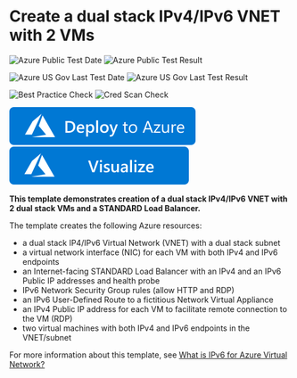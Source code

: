 # Create a dual stack IPv4/IPv6 VNET with 2 VMs

![Azure Public Test Date](https://azurequickstartsservice.blob.core.windows.net/badges/ipv6-in-vnet-StdLB/PublicLastTestDate.svg)
![Azure Public Test Result](https://azurequickstartsservice.blob.core.windows.net/badges/ipv6-in-vnet-StdLB/PublicDeployment.svg)

![Azure US Gov Last Test Date](https://azurequickstartsservice.blob.core.windows.net/badges/ipv6-in-vnet-StdLB/FairfaxLastTestDate.svg)
![Azure US Gov Last Test Result](https://azurequickstartsservice.blob.core.windows.net/badges/ipv6-in-vnet-StdLB/FairfaxDeployment.svg)

![Best Practice Check](https://azurequickstartsservice.blob.core.windows.net/badges/ipv6-in-vnet-StdLB/BestPracticeResult.svg)
![Cred Scan Check](https://azurequickstartsservice.blob.core.windows.net/badges/ipv6-in-vnet-StdLB/CredScanResult.svg)

[![Deploy To Azure](https://raw.githubusercontent.com/Azure/azure-quickstart-templates/master/1-CONTRIBUTION-GUIDE/images/deploytoazure.svg?sanitize=true)]("https://portal.azure.com/#create/Microsoft.Template/uri/https%3A%2F%2Fraw.githubusercontent.com%2FAzure%2Fazure-quickstart-templates%2Fmaster%2Fipv6-in-vnet-StdLB%2Fazuredeploy.json")
[![Visualize](https://raw.githubusercontent.com/Azure/azure-quickstart-templates/master/1-CONTRIBUTION-GUIDE/images/visualizebutton.svg?sanitize=true)]("http://armviz.io/#/?load=https%3A%2F%2Fraw.githubusercontent.com%2FAzure%2Fazure-quickstart-templates%2Fmaster%2Fipv6-in-vnet-StdLB%2Fazuredeploy.json")

**This template demonstrates creation of a dual stack IPv4/IPv6 VNET with 2 dual
stack VMs and a STANDARD Load Balancer.**

The template creates the following Azure resources:

- a dual stack IP4/IPv6 Virtual Network (VNET) with a dual stack subnet
- a virtual network interface (NIC) for each VM with both IPv4 and IPv6
  endpoints
- an Internet-facing STANDARD Load Balancer with an IPv4 and an IPv6 Public IP
  addresses and health probe
- IPv6 Network Security Group rules (allow HTTP and RDP)
- an IPv6 User-Defined Route to a fictitious Network Virtual Appliance
- an IPv4 Public IP address for each VM to facilitate remote connection to the
  VM (RDP)
- two virtual machines with both IPv4 and IPv6 endpoints in the VNET/subnet

For more information about this template, see
[What is IPv6 for Azure Virtual Network?](https://docs.microsoft.com/en-us/azure/virtual-network/ipv6-overview/)
